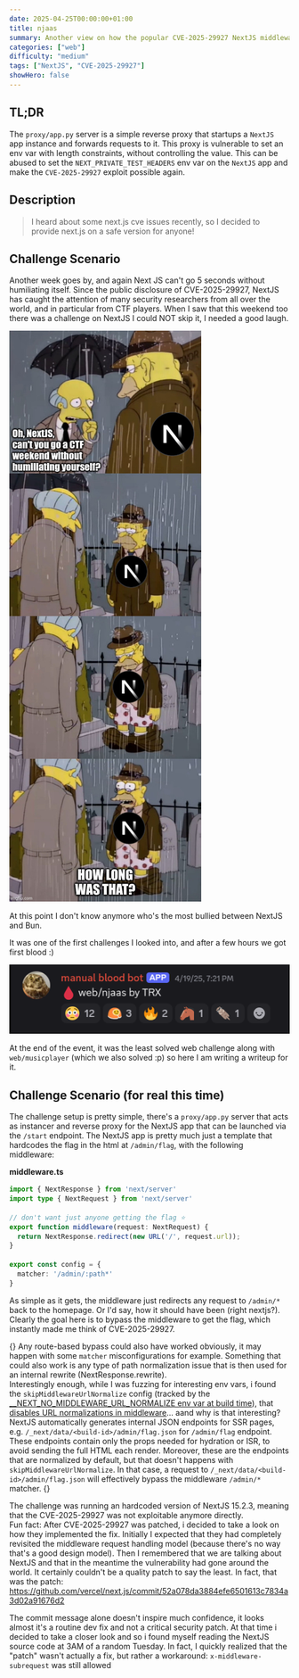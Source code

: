 ```yaml
---
date: 2025-04-25T00:00:00+01:00
title: njaas
summary: Another view on how the popular CVE-2025-29927 NextJS middleware bypass could still be exploited.
categories: ["web"]
difficulty: "medium"
tags: ["NextJS", "CVE-2025-29927"]
showHero: false
---
```



## TL;DR
The `proxy/app.py` server is a simple reverse proxy that startups a `NextJS` app instance and forwards requests to it. This proxy is vulnerable to set an env var with length constraints, without controlling the value. This can be abused to set the `NEXT_PRIVATE_TEST_HEADERS` env var on the `NextJS` app and make the `CVE-2025-29927` exploit possible again.


## Description
> I heard about some next.js cve issues recently, so I decided to provide next.js on a safe version for anyone!


## Challenge Scenario
Another week goes by, and again Next JS can't go 5 seconds without humiliating itself. Since the public disclosure of CVE-2025-29927, NextJS has caught the attention of many security researchers from all over the world, and in particular from CTF players. When I saw that this weekend too there was a challenge on NextJS I could NOT skip it, I needed a good laugh.  

![NextJS meme](./img/nextjs-meme.jpg)

At this point I don't know anymore who's the most bullied between NextJS and Bun.  

It was one of the first challenges I looked into, and after a few hours we got first blood :)  

![njaas first blood](./img/njaas-firstblood.png)

At the end of the event, it was the least solved web challenge along with `web/musicplayer` (which we also solved :p) so here I am writing a writeup for it.

## Challenge Scenario (for real this time)
The challenge setup is pretty simple, there's a `proxy/app.py` server that acts as instancer and reverse proxy for the NextJS app that can be launched via the `/start` endpoint. The NextJS app is pretty much just a template that hardcodes the flag in the html at `/admin/flag`, with the following middleware:

**middleware.ts**
```ts
import { NextResponse } from 'next/server'
import type { NextRequest } from 'next/server'

// don't want just anyone getting the flag ⭐️
export function middleware(request: NextRequest) {
  return NextResponse.redirect(new URL('/', request.url));
}

export const config = {
  matcher: '/admin/:path*'
}
```

As simple as it gets, the middleware just redirects any request to `/admin/*` back to the homepage. Or I'd say, how it should have been (right nextjs?). Clearly the goal here is to bypass the middleware to get the flag, which instantly made me think of CVE-2025-29927. 

{<alert>}
Any route-based bypass could also have worked obviously, it may happen with some `matcher` misconfigurations for example. Something that could also work is any type of path normalization issue that is then used for an internal rewrite (NextResponse.rewrite).  
Interestingly enough, while I was fuzzing for interesting env vars, i found the `skipMiddlewareUrlNormalize` config (tracked by the [__NEXT_NO_MIDDLEWARE_URL_NORMALIZE env var at build time](https://github.com/vercel/next.js/blob/f0f0e4bf5aa67bfed0b7bbf87a2ebe75b02a54bb/packages/next/src/build/webpack/plugins/define-env-plugin.ts#L234-L235)), that [disables URL normalizations in middleware](https://nextjs.org/docs/app/building-your-application/routing/middleware#advanced-middleware-flags)... aand why is that interesting? NextJS automatically generates internal JSON endpoints for SSR pages, e.g. `/_next/data/<build-id>/admin/flag.json` for `/admin/flag` endpoint. These endpoints contain only the props needed for hydration or ISR, to avoid sending the full HTML each render. Moreover, these are the endpoints that are normalized by default, but that doesn't happens with `skipMiddlewareUrlNormalize`. In that case, a request to `/_next/data/<build-id>/admin/flag.json` will effectively bypass the middleware `/admin/*` matcher.
{</alert>}

The challenge was running an hardcoded version of NextJS 15.2.3, meaning that the CVE-2025-29927 was not exploitable anymore directly.  
Fun fact: After CVE-2025-29927 was patched, i decided to take a look on how they implemented the fix. Initially I expected that they had completely revisited the middleware request handling model (because there's no way that's a good design model). Then I remembered that we are talking about NextJS and that in the meantime the vulnerability had gone around the world. It certainly couldn't be a quality patch to say the least.
In fact, that was the patch: https://github.com/vercel/next.js/commit/52a078da3884efe6501613c7834a3d02a91676d2

The commit message alone doesn't inspire much confidence, it looks almost it's a routine dev fix and not a critical security patch. At that time i decided to take a closer look and so i found myself reading the NextJS source code at 3AM of a random Tuesday. In fact, I quickly realized that the "patch" wasn't actually a fix, but rather a workaround: `x-middleware-subrequest` was still allowed 
